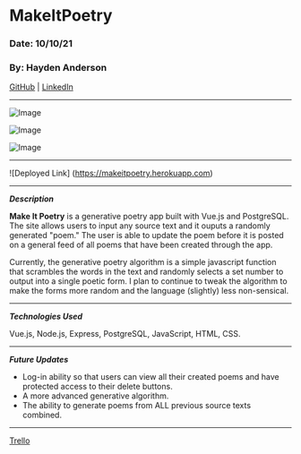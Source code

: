 # MakeItPoetry

### Date: 10/10/21

### By: Hayden Anderson

[GitHub](https://github.com/hayden707) | [LinkedIn](https://www.linkedin.com/in/hayden-anderson-909/)

---

![Image](https://i.imgur.com/zmlEA72.png)

![Image](https://i.imgur.com/QLQURS3.png)

![Image](https://i.imgur.com/DCxstDq.png)

---

![Deployed Link] (https://makeitpoetry.herokuapp.com)

---

**_Description_**

**Make It Poetry** is a generative poetry app built with Vue.js and PostgreSQL. The site allows users to input any source text and it ouputs a randomly generated "poem." The user is able to update the poem before it is posted on a general feed of all poems that have been created through the app.  

Currently, the generative poetry algorithm is a simple javascript function that scrambles the words in the text and randomly selects a set number to output into a single poetic form. I plan to continue to tweak the algorithm to make the forms more random and the language (slightly) less non-sensical.

---

**_Technologies Used_**

Vue.js, Node.js, Express, PostgreSQL, JavaScript, HTML, CSS.

---

**_Future Updates_**

- Log-in ability so that users can view all their created poems and have protected access to their delete buttons.
- A more advanced generative algorithm.
- The ability to generate poems from ALL previous source texts combined.

---
[Trello](https://trello.com/b/LK8xHcMa/makeitpoetry)
